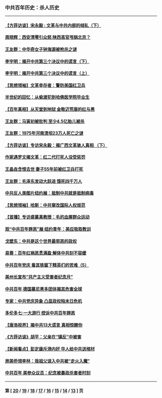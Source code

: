 ### 中共百年历史：杀人历史
---
#### [【方菲访谈】宋永毅 : 文革与中共内部的倾轧（下）](../../pages/nf1176106/n13486836.md?04220430) 
#### [周晓辉：西安清零引众怒 陕西高官甩锅北京？](../../pages/nf1176106/n13484627.md?04220430) 
#### [王友群：中华奇女子钟海源被枪杀之谜](../../pages/nf1176106/n13430555.md?04220430) 
#### [李宇明：揭开中共第三个决议中的谎言（下）](../../pages/nf1176106/n13389389.md?04220430) 
#### [李宇明：揭开中共第三个决议中的谎言（上）](../../pages/nf1176106/n13388697.md?04220430) 
#### [【思想领袖】文革幸存者：警防美国红卫兵](../../pages/nf1176106/n13339289.md?04220430) 
#### [半世纪的回忆：从偷渡犯到哈佛医学院毕业生](../../pages/nf1176106/n13345328.md?04220430) 
#### [【百年真相】从天堂到地狱 金敬迈荒唐的红与黑](../../pages/nf1176106/n13336995.md?04220430) 
#### [王友群：马寅初被批判 至少4.5亿胎儿被杀](../../pages/nf1176106/n13260313.md?04220430) 
#### [王友群：1975年河南溃坝23万人死亡之谜](../../pages/nf1176106/n13231576.md?04220430) 
#### [【方菲访谈】专访宋永毅：揭广西文革骇人真相 （下）](../../pages/nf1176106/n13209074.md?04220430) 
#### [作家遇罗文揭文革：红二代打死人没受惩罚](../../pages/nf1176106/n13205254.md?04220430) 
#### [王晶垚含恨去世 妻子55年前被红卫兵打死](../../pages/nf1176106/n13203590.md?04220430) 
#### [王友群：毛泽东发动大跃进 饿死四千万人](../../pages/nf1176106/n13177158.md?04220430) 
#### [中共反人类图片纽约展：抵制中共就是抵制病毒](../../pages/nf1176106/n13115371.md?04220430) 
#### [【思想领袖】哈斯：中共窜改国际人权规范](../../pages/nf1176106/n13053647.md?04220430) 
#### [【首播】专访盛慕真教授：毛的血腥群众运动](../../pages/nf1176106/n13091782.md?04220430) 
#### [观“中共百年罪恶”展 纽约青年：美应吸取教训](../../pages/nf1176106/n13085246.md?04220430) 
#### [戈壁东：中共是这个世界最邪恶的政权](../../pages/nf1176106/n13085641.md?04220430) 
#### [易蓉：百年红祸恶贯满盈 解体中共刻不容缓](../../pages/nf1176106/n13084455.md?04220430) 
#### [中共百年党庆 看其铁窗下精英们的苦难（5）](../../pages/nf1176106/n13076766.md?04220430) 
#### [美州长宣布“共产主义受害者纪念月”](../../pages/nf1176106/n13074024.md?04220430) 
#### [中共百年 德国慕尼黑多团体揭其危害全球](../../pages/nf1176106/n13068873.md?04220430) 
#### [专家：中共党庆异象 凸显政权陷末日危机](../../pages/nf1176106/n13067084.md?04220430) 
#### [多伦多七·一大游行 控诉中共百年罪恶](../../pages/nf1176106/n13062043.md?04220430) 
#### [【唐浩视界】揭中共13大谎言 真相惊醒你](../../pages/nf1176106/n13065208.md?04220430) 
#### [《方菲访谈》胡平：父亲在“镇反”中被害](../../pages/nf1176106/n13064114.md?04220430) 
#### [【新闻看点】彭定康斥港内奸 华人给中共送棺材](../../pages/nf1176106/n13064230.md?04220430) 
#### [旅美侨领李林：我祖父误入中共被“走火入魔”](../../pages/nf1176106/n13062777.md?04220430) 
#### [中共百年 美参众议员：纪念被暴政杀害者时刻](../../pages/nf1176106/n13063735.md?04220430) 

---
#### 第 [ [20](./20.md?04220430) / [19](./19.md?04220430) / [18](./18.md?04220430) / [17](./17.md?04220430) / [16](./16.md?04220430) / [15](./15.md?04220430) / [14](./14.md?04220430) / [13](./13.md?04220430) ] 页
